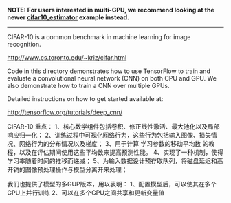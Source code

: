 **NOTE: For users interested in multi-GPU, we recommend looking at the newer [cifar10_estimator](https://github.com/tensorflow/models/tree/master/tutorials/image/cifar10_estimator) example instead.**

---

CIFAR-10 is a common benchmark in machine learning for image recognition.

http://www.cs.toronto.edu/~kriz/cifar.html

Code in this directory demonstrates how to use TensorFlow to train and evaluate a convolutional neural network (CNN) on both CPU and GPU. We also demonstrate how to train a CNN over multiple GPUs.

Detailed instructions on how to get started available at:

http://tensorflow.org/tutorials/deep_cnn/


CIFAR-10 重点：
1、核心数学组件包括卷积、修正线性激活、最大池化以及局部响应归一化；
2、训练过程中可视化网络行为，这些行为包括输入图像、损失情况、网络行为的分布情况以及梯度；
3、用于计算 学习参数的移动平均数 的教程，以及在评估期间使用这些平均数来提高预测性能。
4、实现了一种机制，使得学习率随着时间的推移而递减；
5、为输入数据设计预存取队列，将磁盘延迟和高开销的图像预处理操作与模型分离开来处理；

我们也提供了模型的多GUP版本，用以表明：
1、配置模型后，可以使其在多个GPU上并行训练
2、可以在多个GPU之间共享和更新变量值
